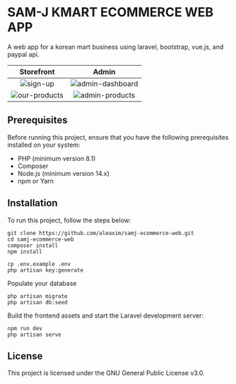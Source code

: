 # SAM-J KMART ECOMMERCE WEB APP
A web app for a korean mart business using laravel, bootstrap, vue.js, and paypal api.

|   Storefront       | Admin |
:-------------------------:|:-------------------------:
![sign-up](https://github.com/aleaxim/samj-ecommerce-web/assets/56270967/ee13396e-31d7-4e2c-a93d-139b7ee7412f) | ![admin-dashboard](https://github.com/aleaxim/samj-ecommerce-web/assets/56270967/f26b86ab-fc96-46dc-ae3a-009f400aada7)
![our-products](https://github.com/aleaxim/samj-ecommerce-web/assets/56270967/df26f8eb-493a-4d93-9877-2df1d3167797) | ![admin-products](https://github.com/aleaxim/samj-ecommerce-web/assets/56270967/cf02ff4c-ea5f-4651-9e6b-75da1d052013)


## Prerequisites

Before running this project, ensure that you have the following prerequisites installed on your system:
- PHP (minimum version 8.1)
- Composer
- Node.js (minimum version 14.x)
- npm or Yarn

## Installation

To run this project, follow the steps below:


```
git clone https://github.com/aleaxim/samj-ecommerce-web.git
cd samj-ecommerce-web
composer install
npm install

cp .env.example .env
php artisan key:generate
```

Populate your database
```
php artisan migrate
php artisan db:seed
```

Build the frontend assets and start the Laravel development server:
```
npm run dev
php artisan serve
```

## License

This project is licensed under the GNU General Public License v3.0.

